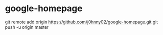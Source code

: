 # google-homepage
git remote add origin https://github.com/j0hnny02/google-homepage.git
git push -u origin master
